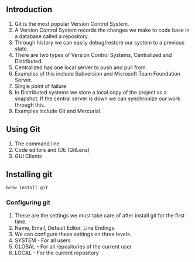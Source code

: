 ## Introduction
1. Git is the most popular Version Control System.
2. A Version Control System records the changes we make to code base in a database called a repository.
3. Through history we can easily debug/restore our system to a previous state.
4. There are two types of Version Control Systems, Centralized and Distributed.
5. Centralized has one local server to push and pull from.
6. Examples of this include Subversion and Microsoft Team Foundation Server.
7. Single point of failure
8. In Distributed systems we store a local copy of the project as a snapshot. If the central server is down we can synchronize our work through this.
9. Examples include Git and Mercurial.

## Using Git
1. The command line
2. Code editors and IDE (GitLens)
3. GUI Clients

## Installing git
``` shell
brew install git
```

### Configuring git
1. These are the settings we must take care of after install git for the first time.
2. Name, Email, Default Editor, Line Endings.
3. We can configure these settings on three levels.
4. SYSTEM - For all users
5. GLOBAL - For all repositories of the current user
6. LOCAL - For the current repository